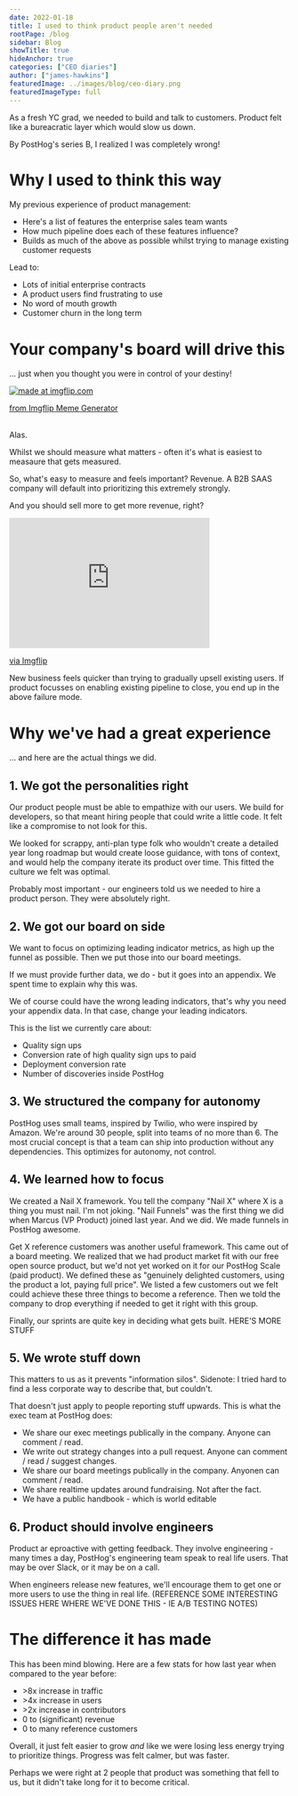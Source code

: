 ```yaml
---
date: 2022-01-18
title: I used to think product people aren't needed
rootPage: /blog
sidebar: Blog
showTitle: true
hideAnchor: true
categories: ["CEO diaries"]
author: ["james-hawkins"]
featuredImage: ../images/blog/ceo-diary.png
featuredImageType: full
---
```


As a fresh YC grad, we needed to build and talk to customers. Product felt like a bureacratic layer which would slow us down.

By PostHog's series B, I realized I was completely wrong!

# Why I used to think this way

My previous experience of product management:

* Here's a list of features the enterprise sales team wants
* How much pipeline does each of these features influence?
* Builds as much of the above as possible whilst trying to manage existing customer requests

Lead to:

* Lots of initial enterprise contracts
* A product users find frustrating to use
* No word of mouth growth
* Customer churn in the long term

# Your company's board will drive this

... just when you thought you were in control of your destiny!

<a href="https://imgflip.com/i/61pr1n"><img src="https://i.imgflip.com/61pr1n.jpg" title="made at imgflip.com"/></a><div><a href="https://imgflip.com/memegenerator">from Imgflip Meme Generator</a></div><br />

Alas.

Whilst we should measure what matters - often it's what is easiest to measaure that gets measured.

So, what's easy to measure and feels important? Revenue. A B2B SAAS company will default into prioritizing this extremely strongly.

And you should sell more to get more revenue, right?

<div style="width:360px;max-width:100%;"><div style="height:0;padding-bottom:65%;position:relative;"><iframe width="360" height="234" style="position:absolute;top:0;left:0;width:100%;height:100%;" frameBorder="0" src="https://imgflip.com/embed/61rx1x"></iframe></div><p><a href="https://imgflip.com/gif/61rx1x">via Imgflip</a></p></div>

New business feels quicker than trying to gradually upsell existing users. If product focusses on enabling existing pipeline to close, you end up in the above failure mode.

# Why we've had a great experience

... and here are the actual things we did.

## 1. We got the personalities right

Our product people must be able to empathize with our users. We build for developers, so that meant hiring people that could write a little code. It felt like a compromise to not look for this.

We looked for scrappy, anti-plan type folk who wouldn't create a detailed year long roadmap but would create loose guidance, with tons of context, and would help the company iterate its product over time. This fitted the culture we felt was optimal.

Probably most important - our engineers told us we needed to hire a product person. They were absolutely right.

## 2. We got our board on side

We want to focus on optimizing leading indicator metrics, as high up the funnel as possible. Then we put those into our board meetings.

If we must provide further data, we do - but it goes into an appendix. We spent time to explain why this was.

We of course could have the wrong leading indicators, that's why you need your appendix data. In that case, change your leading indicators.

This is the list we currently care about:

* Quality sign ups
* Conversion rate of high quality sign ups to paid
* Deployment conversion rate
* Number of discoveries inside PostHog

## 3. We structured the company for autonomy

PostHog uses small teams, inspired by Twilio, who were inspired by Amazon. We're around 30 people, split into teams of no more than 6. The most crucial concept is that a team can ship into production without any dependencies. This optimizes for autonomy, not control.

## 4. We learned how to focus

We created a Nail X framework. You tell the company "Nail X" where X is a thing you must nail. I'm not joking. "Nail Funnels" was the first thing we did when Marcus (VP Product) joined last year. And we did. We made funnels in PostHog awesome.

Get X reference customers was another useful framework. This came out of a board meeting. We realized that we had product market fit with our free open source product, but we'd not yet worked on it for our PostHog Scale (paid product). We defined these as "genuinely delighted customers, using the product a lot, paying full price". We listed a few customers out we felt could achieve these three things to become a reference. Then we told the company to drop everything if needed to get it right with this group.

Finally, our sprints are quite key in deciding what gets built. HERE'S MORE STUFF

## 5. We wrote stuff down

This matters to us as it prevents "information silos". Sidenote: I tried hard to find a less corporate way to describe that, but couldn't.

That doesn't just apply to people reporting stuff upwards. This is what the exec team at PostHog does:

* We share our exec meetings publically in the company. Anyone can comment / read.
* We write out strategy changes into a pull request. Anyone can comment / read / suggest changes.
* We share our board meetings publically in the company. Anyonen can comment / read.
* We share realtime updates around fundraising. Not after the fact.
* We have a public handbook - which is world editable

## 6. Product should involve engineers

Product ar eproactive with getting feedback. They involve engineering - many times a day, PostHog's engineering team speak to real life users. That may be over Slack, or it may be on a call.

When engineers release new features, we'll encourage them to get one or more users to use the thing in real life. (REFERENCE SOME INTERESTING ISSUES HERE WHERE WE'VE DONE THIS - IE A/B TESTING NOTES)

# The difference it has made

This has been mind blowing. Here are a few stats for how last year when compared to the year before:

* \>8x increase in traffic
* \>4x increase in users
* \>2x increase in contributors
* 0 to (significant) revenue
* 0 to many reference customers 

Overall, it just felt easier to grow _and_ like we were losing less energy trying to prioritize things. Progress was felt calmer, but was faster.

Perhaps we were right at 2 people that product was something that fell to us, but it didn't take long for it to become critical.